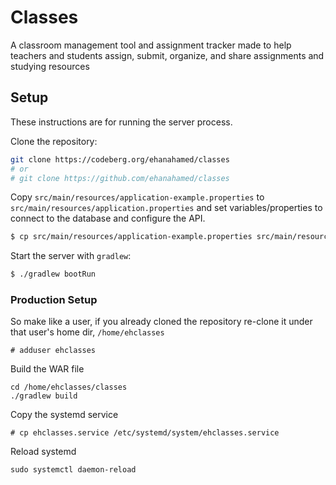 # Classes

A classroom management tool and assignment tracker made to help teachers and students assign, submit, organize, and share assignments and studying resources

## Setup

These instructions are for running the server process.

Clone the repository:
```sh
git clone https://codeberg.org/ehanahamed/classes
# or
# git clone https://github.com/ehanahamed/classes
```

Copy `src/main/resources/application-example.properties` to `src/main/resources/application.properties` and set variables/properties to connect to the database and configure the API.
```sh
$ cp src/main/resources/application-example.properties src/main/resources/application.properties
```

Start the server with `gradlew`:
```sh
$ ./gradlew bootRun
```

### Production Setup

So make like a user, if you already cloned the repository re-clone it under that user's home dir, `/home/ehclasses`
```
# adduser ehclasses
```

Build the WAR file
```
cd /home/ehclasses/classes
./gradlew build
```

Copy the systemd service
```
# cp ehclasses.service /etc/systemd/system/ehclasses.service
```

Reload systemd
```
sudo systemctl daemon-reload
```



